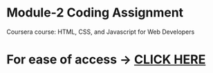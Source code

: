# Module-2 Coding Assignment

Coursera course: HTML, CSS, and Javascript for Web Developers

# For ease of access -> [CLICK HERE](https://mvale17.github.io/Coursera-Test/Module3_Solution/index.html)